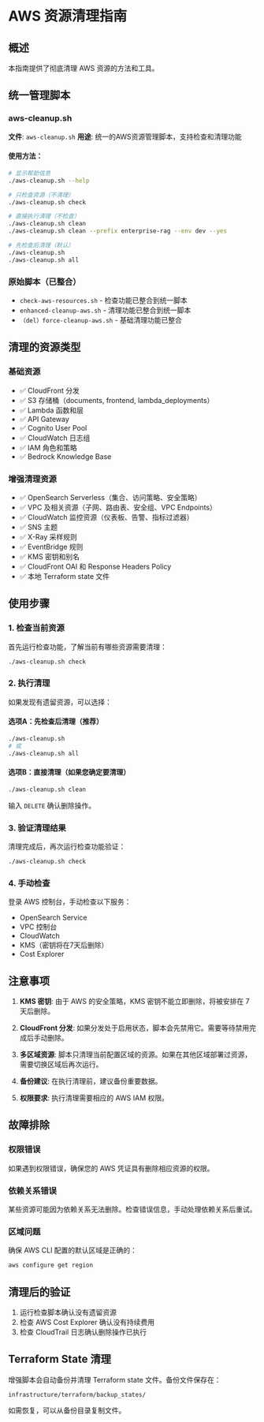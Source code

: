 # AWS 资源清理指南

## 概述
本指南提供了彻底清理 AWS 资源的方法和工具。

## 统一管理脚本

### aws-cleanup.sh
**文件**: `aws-cleanup.sh`
**用途**: 统一的AWS资源管理脚本，支持检查和清理功能

#### 使用方法：
```bash
# 显示帮助信息
./aws-cleanup.sh --help

# 只检查资源（不清理）
./aws-cleanup.sh check

# 直接执行清理（不检查）
./aws-cleanup.sh clean
./aws-cleanup.sh clean --prefix enterprise-rag --env dev --yes

# 先检查后清理（默认）
./aws-cleanup.sh
./aws-cleanup.sh all
```

### 原始脚本（已整合）
- `check-aws-resources.sh` - 检查功能已整合到统一脚本
- `enhanced-cleanup-aws.sh` - 清理功能已整合到统一脚本
- `（del）force-cleanup-aws.sh` - 基础清理功能已整合

## 清理的资源类型

### 基础资源
- ✅ CloudFront 分发
- ✅ S3 存储桶（documents, frontend, lambda_deployments）
- ✅ Lambda 函数和层
- ✅ API Gateway
- ✅ Cognito User Pool
- ✅ CloudWatch 日志组
- ✅ IAM 角色和策略
- ✅ Bedrock Knowledge Base

### 增强清理资源
- ✅ OpenSearch Serverless（集合、访问策略、安全策略）
- ✅ VPC 及相关资源（子网、路由表、安全组、VPC Endpoints）
- ✅ CloudWatch 监控资源（仪表板、告警、指标过滤器）
- ✅ SNS 主题
- ✅ X-Ray 采样规则
- ✅ EventBridge 规则
- ✅ KMS 密钥和别名
- ✅ CloudFront OAI 和 Response Headers Policy
- ✅ 本地 Terraform state 文件

## 使用步骤

### 1. 检查当前资源
首先运行检查功能，了解当前有哪些资源需要清理：
```bash
./aws-cleanup.sh check
```

### 2. 执行清理
如果发现有遗留资源，可以选择：

#### 选项A：先检查后清理（推荐）
```bash
./aws-cleanup.sh
# 或
./aws-cleanup.sh all
```

#### 选项B：直接清理（如果您确定要清理）
```bash
./aws-cleanup.sh clean
```

输入 `DELETE` 确认删除操作。

### 3. 验证清理结果
清理完成后，再次运行检查功能验证：
```bash
./aws-cleanup.sh check
```

### 4. 手动检查
登录 AWS 控制台，手动检查以下服务：
- OpenSearch Service
- VPC 控制台
- CloudWatch
- KMS（密钥将在7天后删除）
- Cost Explorer

## 注意事项

1. **KMS 密钥**: 由于 AWS 的安全策略，KMS 密钥不能立即删除，将被安排在 7 天后删除。

2. **CloudFront 分发**: 如果分发处于启用状态，脚本会先禁用它。需要等待禁用完成后手动删除。

3. **多区域资源**: 脚本只清理当前配置区域的资源。如果在其他区域部署过资源，需要切换区域后再次运行。

4. **备份建议**: 在执行清理前，建议备份重要数据。

5. **权限要求**: 执行清理需要相应的 AWS IAM 权限。

## 故障排除

### 权限错误
如果遇到权限错误，确保您的 AWS 凭证具有删除相应资源的权限。

### 依赖关系错误
某些资源可能因为依赖关系无法删除。检查错误信息，手动处理依赖关系后重试。

### 区域问题
确保 AWS CLI 配置的默认区域是正确的：
```bash
aws configure get region
```

## 清理后的验证

1. 运行检查脚本确认没有遗留资源
2. 检查 AWS Cost Explorer 确认没有持续费用
3. 检查 CloudTrail 日志确认删除操作已执行

## Terraform State 清理

增强脚本会自动备份并清理 Terraform state 文件。备份文件保存在：
```
infrastructure/terraform/backup_states/
```

如需恢复，可以从备份目录复制文件。